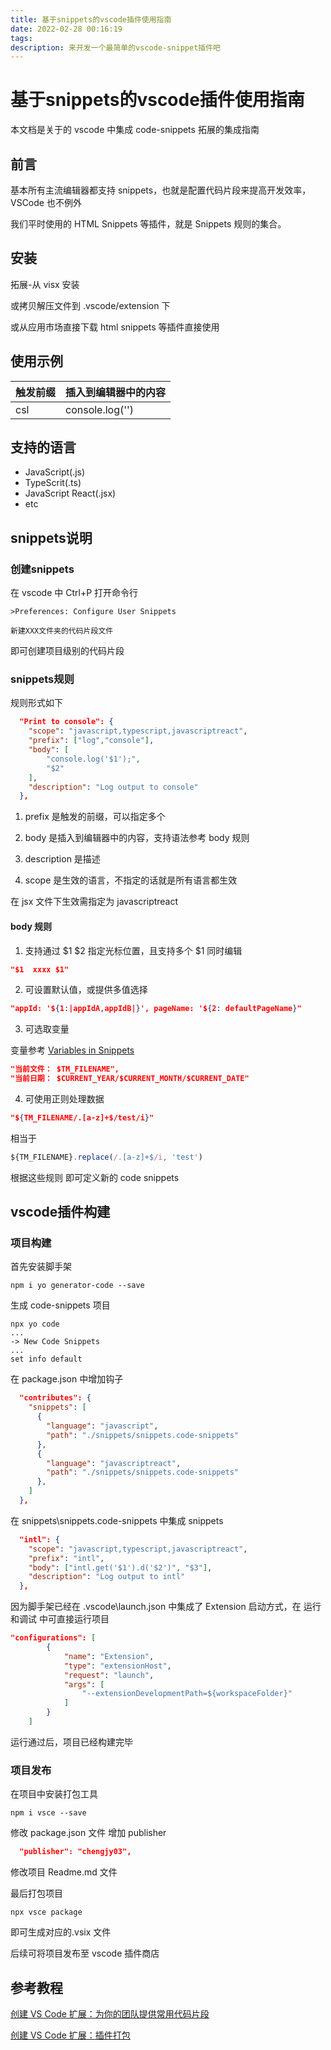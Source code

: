 ```yaml
---
title: 基于snippets的vscode插件使用指南
date: 2022-02-28 00:16:19
tags:
description: 来开发一个最简单的vscode-snippet插件吧
---
```

# 基于snippets的vscode插件使用指南

本文档是关于的 vscode 中集成 code-snippets 拓展的集成指南

## 前言

基本所有主流编辑器都支持 snippets，也就是配置代码片段来提高开发效率，VSCode 也不例外

我们平时使用的 HTML Snippets 等插件，就是 Snippets 规则的集合。

## 安装

拓展-从 visx 安装

或拷贝解压文件到 .vscode/extension 下

或从应用市场直接下载 html snippets 等插件直接使用

## 使用示例

| 触发前缀 |插入到编辑器中的内容  |
| --- | --- |
|csl  | console.log('') |

## 支持的语言

* JavaScript(.js)
* TypeScrit(.ts)
* JavaScript React(.jsx)
* etc
  
## snippets说明

### 创建snippets

在 vscode 中 Ctrl+P 打开命令行 

  
```
>Preferences: Configure User Snippets

新建XXX文件夹的代码片段文件
```
   
即可创建项目级别的代码片段

### snippets规则

规则形式如下

```json
  "Print to console": {
  	"scope": "javascript,typescript,javascriptreact",
  	"prefix": ["log","console"],
  	"body": [
  		"console.log('$1');",
  		"$2"
  	],
  	"description": "Log output to console"
  },
```

1. prefix 是触发的前缀，可以指定多个

2. body 是插入到编辑器中的内容，支持语法参考 body 规则

3. description 是描述

4. scope 是生效的语言，不指定的话就是所有语言都生效

在 jsx 文件下生效需指定为 javascriptreact

#### body 规则

1. 支持通过 $1 $2 指定光标位置，且支持多个 $1 同时编辑

```json
"$1  xxxx $1"
```

2. 可设置默认值，或提供多值选择

```json
"appId: '${1:|appIdA,appIdB|}', pageName: '${2: defaultPageName}"
```

3. 可选取变量

变量参考 [Variables in Snippets](https://code.visualstudio.com/docs/editor/userdefinedsnippets])

```json
"当前文件： $TM_FILENAME",
"当前日期： $CURRENT_YEAR/$CURRENT_MONTH/$CURRENT_DATE"
```

4. 可使用正则处理数据

```json
"${TM_FILENAME/.[a-z]+$/test/i}"
```

相当于

```js
${TM_FILENAME}.replace(/.[a-z]+$/i, 'test')
```

根据这些规则 即可定义新的 code snippets

## vscode插件构建

### 项目构建

首先安装脚手架

```log
npm i yo generator-code --save
```

生成 code-snippets 项目

```log
npx yo code
...
-> New Code Snippets
...
set info default
```

在 package.json 中增加钩子

```json
  "contributes": {
    "snippets": [
      {
        "language": "javascript",
        "path": "./snippets/snippets.code-snippets"
      },
      {
        "language": "javascriptreact",
        "path": "./snippets/snippets.code-snippets"
      },
    ]
  },
```

在 snippets\snippets.code-snippets 中集成 snippets

```json
  "intl": {
    "scope": "javascript,typescript,javascriptreact",
    "prefix": "intl",
    "body": ["intl.get('$1').d('$2')", "$3"],
    "description": "Log output to intl"
  },
```

因为脚手架已经在 .vscode\launch.json 中集成了 Extension 启动方式，在 运行和调试 中可直接运行项目

```json
"configurations": [
        {
            "name": "Extension",
            "type": "extensionHost",
            "request": "launch",
            "args": [
                "--extensionDevelopmentPath=${workspaceFolder}"
            ]
        }
    ]
```

运行通过后，项目已经构建完毕

### 项目发布

在项目中安装打包工具

```log
npm i vsce --save
```

修改 package.json 文件 增加 publisher

```json
  "publisher": "chengjy03",
```

修改项目 Readme.md 文件

最后打包项目

```log
npx vsce package
```

即可生成对应的.vsix 文件

后续可将项目发布至 vscode 插件商店

## 参考教程

[创建 VS Code 扩展：为你的团队提供常用代码片段](https://juejin.cn/post/7030250953215311908)

[创建 VS Code 扩展：插件打包](https://www.jianshu.com/p/535e736c8b97)
